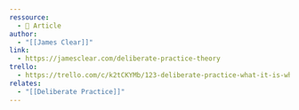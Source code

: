 ```yaml
---
ressource:
  - 📰 Article
author:
  - "[[James Clear]]"
link:
  - https://jamesclear.com/deliberate-practice-theory
trello:
  - https://trello.com/c/k2tCKYMb/123-deliberate-practice-what-it-is-what-its-not-and-how-to-use-it
relates:
  - "[[Deliberate Practice]]"
---
```

